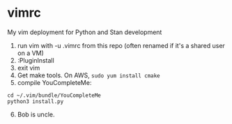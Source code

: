 # vimrc
My vim deployment for Python and Stan development

1. run vim with -u .vimrc from this repo (often renamed if it's a shared user on a VM)
2. :PluginInstall
3. exit vim
4. Get make tools. On AWS, `sudo yum install cmake`
5. compile YouCompleteMe: 
```
cd ~/.vim/bundle/YouCompleteMe
python3 install.py
```
6. Bob is uncle.
